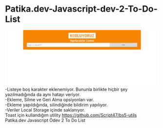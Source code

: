# Patika.dev-Javascript-dev-2-To-Do-List
![alt text](https://github.com/mustafabucak01/PatikaDevProjects/blob/main/Javascript/Odev-2-To-Do-List/todolistpreview.gif?raw=true?raw=true?raw=true)</br>
-Listeye boş karakter eklenemiyor. Bununla birlikte hiçbir şey yazılmadığında da aynı hatayı veriyor.</br>
-Ekleme, Silme ve Geri Alma opsiyonları var.</br>
-Ekleme yapıldığında, silindiğinde bildirim yapılıyor.</br>
-Veriler Local Storage içinde saklanıyor.</br>
Toast için kullandığım utility https://github.com/Script47/bs5-utils</br>
Patika.dev Javascript Ödev 2 To Do List
